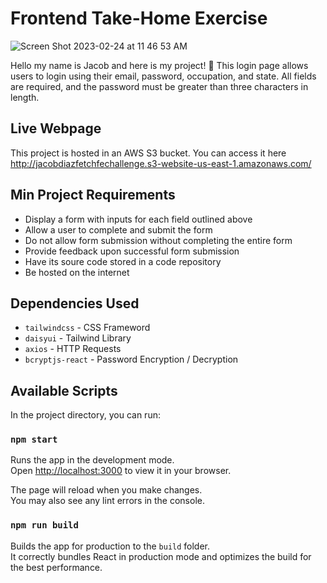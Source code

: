 #  Frontend Take-Home Exercise
![Screen Shot 2023-02-24 at 11 46 53 AM](https://user-images.githubusercontent.com/54045615/221251522-1bcd0e11-e207-4caa-bf9a-14210421b226.png)

Hello my name is Jacob and here is my project!  🙂
 This login page allows users to login using their email, password, occupation, and state. All fields are required, and the password must be greater than three characters in length.
 
## Live Webpage
This project is hosted in an AWS S3 bucket. You can access it here
http://jacobdiazfetchfechallenge.s3-website-us-east-1.amazonaws.com/

## Min Project Requirements
-   Display a form with inputs for each field outlined above
-   Allow a user to complete and submit the form
-   Do not allow form submission without completing the entire form
-   Provide feedback upon successful form submission
-   Have its soure code stored in a code repository
-   Be hosted on the internet
## Dependencies Used
 - `tailwindcss` - CSS Frameword
 - `daisyui` - Tailwind Library
 - `axios` - HTTP Requests
 - `bcryptjs-react` - Password Encryption / Decryption



##  Available Scripts
In the project directory, you can run:

### `npm start`
Runs the app in the development mode.  
Open  [http://localhost:3000](http://localhost:3000/)  to view it in your browser.

The page will reload when you make changes.  
You may also see any lint errors in the console.

### `npm run build`

Builds the app for production to the  `build`  folder.  
It correctly bundles React in production mode and optimizes the build for the best performance.
